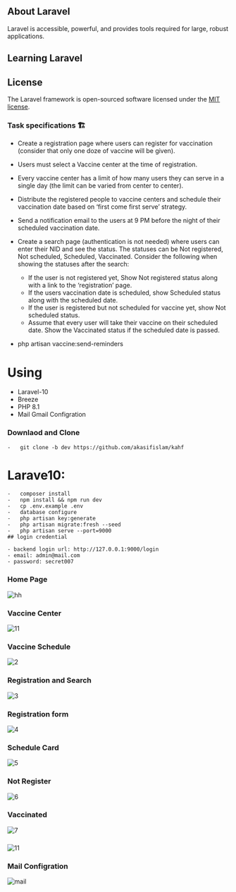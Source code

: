 ## About Laravel

Laravel is accessible, powerful, and provides tools required for large, robust applications.

## Learning Laravel

## License

The Laravel framework is open-sourced software licensed under the [MIT license](https://opensource.org/licenses/MIT).

### Task specifications 🏗️

-   Create a registration page where users can register for vaccination (consider that only one doze of vaccine will be given).
-   Users must select a Vaccine center at the time of registration.
-   Every vaccine center has a limit of how many users they can serve in a single day (the limit can be varied from center to center).
-   Distribute the registered people to vaccine centers and schedule their vaccination date based on ‘first come first serve’ strategy.
-   Send a notification email to the users at 9 PM before the night of their scheduled vaccination date.
-   Create a search page (authentication is not needed) where users can enter their NID and see the status. The statuses can be Not registered, Not scheduled, Scheduled, Vaccinated. Consider the following when showing the statuses after the search:

    -   If the user is not registered yet, Show Not registered status along with a link to the ‘registration’ page.
    -   If the users vaccination date is scheduled, show Scheduled status along with the scheduled date.
    -   If the user is registered but not scheduled for vaccine yet, show Not scheduled status.
    -   Assume that every user will take their vaccine on their scheduled date. Show the Vaccinated status if the scheduled date is passed.

-   php artisan vaccine:send-reminders

# Using

-   Laravel-10
-   Breeze
-   PHP 8.1
-   Mail Gmail Configration

### Downlaod and Clone

    -   git clone -b dev https://github.com/akasifislam/kahf

# Larave10:

    -   composer install
    -   npm install && npm run dev
    -   cp .env.example .env
    -   database configure
    -   php artisan key:generate
    -   php artisan migrate:fresh --seed
    -   php artisan serve --port=9000
    ## login credential

    - backend login url: http://127.0.0.1:9000/login
    - email: admin@mail.com
    - password: secret007

### Home Page

![hh](https://github.com/user-attachments/assets/4f928bf1-38d6-425f-afd4-062e216b368a)

### Vaccine Center

![11](https://github.com/user-attachments/assets/da47c007-ce17-46e3-a3cd-79535db7130d)

### Vaccine Schedule

![2](https://github.com/user-attachments/assets/dba9d9cd-ba8f-42d4-9937-feb0b054e65e)

### Registration and Search

![3](https://github.com/user-attachments/assets/4c68b964-67e9-4bce-b3a5-8c0b8e15ef65)

### Registration form

![4](https://github.com/user-attachments/assets/21d0b9a4-a7b8-4821-a57b-36b0374029e8)

### Schedule Card

![5](https://github.com/user-attachments/assets/0c760114-d1a5-4dd4-b929-9796fa496b68)

### Not Register

![6](https://github.com/user-attachments/assets/bca51d25-ff16-4cbe-b558-ae4a284653c4)

### Vaccinated

![7](https://github.com/user-attachments/assets/bc1ca8bc-f79f-4353-8b24-780d5cd7d744)

###

![11](https://github.com/user-attachments/assets/d3f29b95-5ba4-4d9c-bada-8d6096c4a65d)

### Mail Configration

![mail](https://github.com/user-attachments/assets/64547ebc-b2dd-4eaf-93ad-bd74e9c2c732)

